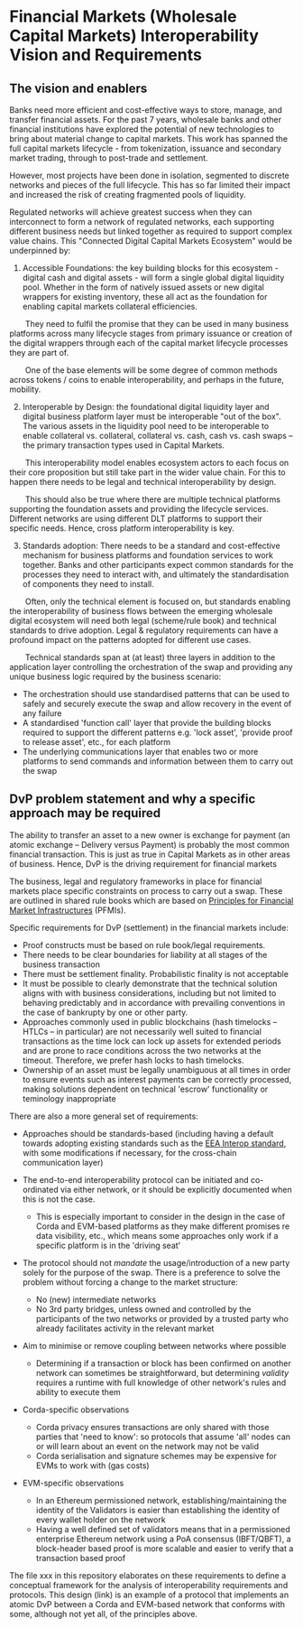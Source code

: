 # Financial Markets (Wholesale Capital Markets) Interoperability Vision and Requirements

## The vision and enablers

Banks need more efficient and cost-effective ways to store, manage, and transfer financial assets. For the past 7 years, wholesale banks and other financial institutions have explored the potential of new technologies to bring about material change to capital markets. This work has spanned the full capital markets lifecycle - from tokenization, issuance and secondary market trading, through to post-trade and settlement.

However, most projects have been done in isolation, segmented to discrete networks and pieces of the full lifecycle. This has so far limited their impact and increased the risk of creating fragmented pools of liquidity.

Regulated networks will achieve greatest success when they can interconnect to form a network of regulated networks, each supporting different business needs but linked together as required to support complex value chains. This "Connected Digital Capital Markets Ecosystem" would be underpinned by:

1. Accessible Foundations: the key building blocks for this ecosystem - digital cash and digital assets - will form a single global digital liquidity pool. Whether in the form of natively issued assets or new digital wrappers for existing inventory, these all act as the foundation for enabling capital markets collateral efficiencies.

&emsp;&emsp;They need to fulfil the promise that they can be used in many business platforms across many lifecycle stages from primary issuance or creation of the digital wrappers through each of the capital market lifecycle processes they are part of.

&emsp;&emsp;One of the base elements will be some degree of common methods across tokens / coins to enable interoperability, and perhaps in the future, mobility.

2. Interoperable by Design: the foundational digital liquidity layer and digital business platform layer must be interoperable "out of the box". The various assets in the liquidity pool need to be interoperable to enable collateral vs. collateral, collateral vs. cash, cash vs. cash swaps – the primary transaction types used in Capital Markets.

&emsp;&emsp;This interoperability model enables ecosystem actors to each focus on their core proposition but still take part in the wider value chain. For this to happen there needs to be legal and technical interoperability by design.

&emsp;&emsp;This should also be true where there are multiple technical platforms supporting the foundation assets and providing the lifecycle services. Different networks are using different DLT platforms to support their specific needs. Hence, cross platform interoperability is key.

3. Standards adoption: There needs to be a standard and cost-effective mechanism for business platforms and foundation services to work together. Banks and other participants expect common standards for the processes they need to interact with, and ultimately the standardisation of components they need to install.

&emsp;&emsp;Often, only the technical element is focused on, but standards enabling the interoperability of business flows between the emerging wholesale digital ecosystem will need both legal (scheme/rule book) and technical standards to drive adoption. Legal & regulatory requirements can have a profound impact on the patterns adopted for different use cases.

&emsp;&emsp;Technical standards span at (at least) three layers in addition to the application layer controlling the orchestration of the swap and providing any unique business logic required by the business scenario:

- The orchestration should use standardised patterns that can be used to safely and securely execute the swap and allow recovery in the event of any failure
- A standardised 'function call' layer that provide the building blocks required to support the different patterns e.g. 'lock asset', 'provide proof to release asset', etc., for each platform
- The underlying communications layer that enables two or more platforms to send commands and information between them to carry out the swap

## DvP problem statement and why a specific approach may be required

The ability to transfer an asset to a new owner is exchange for payment (an atomic exchange – Delivery versus Payment) is probably the most common financial transaction. This is just as true in Capital Markets as in other areas of business. Hence, DvP is the driving requirement for financial markets

The business, legal and regulatory frameworks in place for financial markets place specific constraints on process to carry out a swap. These are outlined in shared rule books which are based on [Principles for Financial Market Infrastructures](https://www.bis.org/cpmi/info_pfmi.htm) (PFMIs).

Specific requirements for DvP (settlement) in the financial markets include:

- Proof constructs must be based on rule book/legal requirements.
- There needs to be clear boundaries for liability at all stages of the business transaction
- There must be settlement finality. Probabilistic finality is not acceptable
- It must be possible to clearly demonstrate that the technical solution aligns with with business considerations, including but not limited to behaving predictably and in accordance with prevailing conventions in the case of bankrupty by one or other party.
- Approaches commonly used in public blockchains (hash timelocks – HTLCs – in particular) are not necessarily well suited to financial transactions as the time lock can lock up assets for extended periods and are prone to race conditions across the two networks at the timeout. Therefore, we prefer hash locks to hash timelocks.
- Ownership of an asset must be legally unambiguous at all times in order to ensure events such as interest payments can be correctly processed, making solutions dependent on technical 'escrow' functionality or teminology inappropriate

There are also a more general set of requirements:

- Approaches should be standards-based (including having a default towards adopting existing standards such as the [EEA Interop standard](https://entethalliance.github.io/crosschain-interoperability/), with some modifications if necessary, for the cross-chain communication layer)
- The end-to-end interoperability protocol can be initiated and co-ordinated via either network, or it should be explicitly documented when this is not the case.
  - This is especially important to consider in the design in the case of Corda and EVM-based platforms as they make different promises re data visibility, etc., which means some approaches only work if a specific platform is in the 'driving seat'
- The protocol should not _mandate_ the usage/introduction of a new party solely for the purpose of the swap. There is a preference to solve the problem without forcing a change to the market structure:
  - No (new) intermediate networks
  - No 3rd party bridges, unless owned and controlled by the participants of the two networks or provided by a trusted party who already facilitates activity in the relevant market

- Aim to minimise or remove coupling between networks where possible
  - Determining if a transaction or block has been confirmed on another network can sometimes be straightforward, but determining _validity_ requires a runtime with full knowledge of other network's rules and ability to execute them
- Corda-specific observations
  - Corda privacy ensures transactions are only shared with those parties that 'need to know': so protocols that assume 'all' nodes can or will learn about an event on the network may not be valid
  - Corda serialisation and signature schemes may be expensive for EVMs to work with (gas costs)
- EVM-specific observations
  - In an Ethereum permissioned network, establishing/maintaining the identity of the Validators is easier than establishing the identity of every wallet holder on the network
  - Having a well defined set of validators means that in a permissioned enterprise Ethereum network using a PoA consensus (IBFT/QBFT), a block-header based proof is more scalable and easier to verify that a transaction based proof

The file xxx in this repository elaborates on these requirements to define a conceptual framework for the analysis of interoperability requirements and protocols. This design (link) is an example of a protocol that implements an atomic DvP between a Corda and EVM-based network that conforms with some, although not yet all, of the principles above.
